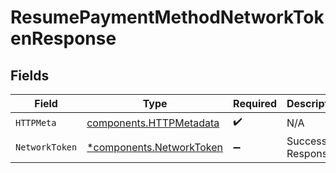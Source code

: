 # ResumePaymentMethodNetworkTokenResponse


## Fields

| Field                                                               | Type                                                                | Required                                                            | Description                                                         |
| ------------------------------------------------------------------- | ------------------------------------------------------------------- | ------------------------------------------------------------------- | ------------------------------------------------------------------- |
| `HTTPMeta`                                                          | [components.HTTPMetadata](../../models/components/httpmetadata.md)  | :heavy_check_mark:                                                  | N/A                                                                 |
| `NetworkToken`                                                      | [*components.NetworkToken](../../models/components/networktoken.md) | :heavy_minus_sign:                                                  | Successful Response                                                 |